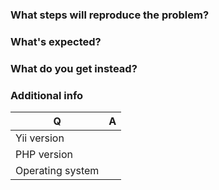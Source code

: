 ### What steps will reproduce the problem?

### What's expected?

### What do you get instead?


### Additional info

| Q                | A
| ---------------- | ---
| Yii version       |
| PHP version      |
| Operating system |
